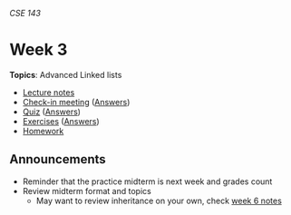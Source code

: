 _CSE 143_
# Week 3
__Topics__: Advanced Linked lists
* [Lecture notes](lecture-notes.md)
* [Check-in meeting](check-in-meeting.md) ([Answers](check-in-meeting-answers.md))
* [Quiz](quiz.md) ([Answers](quiz-answers.md))
* [Exercises](exercises.md) ([Answers](exercise-answers.md))
* [Homework](homework.md)

## Announcements
* Reminder that the practice midterm is next week and grades count
* Review midterm format and topics
  * May want to review inheritance on your own, check [week 6 notes](../week06/lecture-notes.md)
